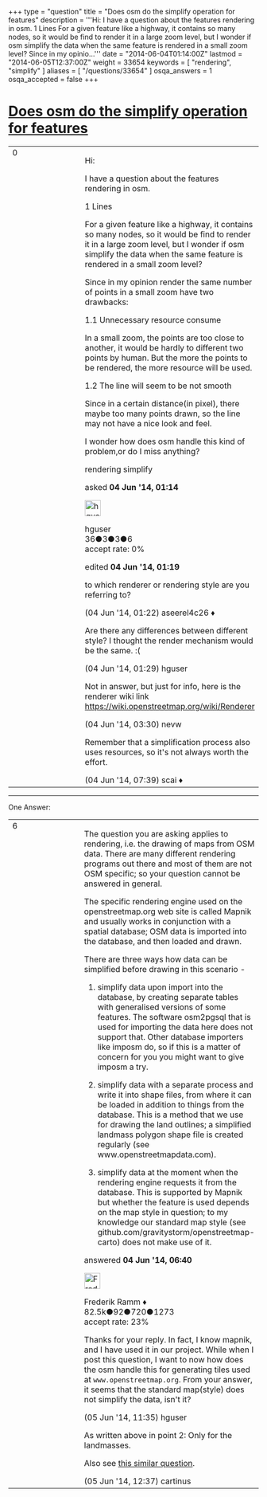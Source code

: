 +++
type = "question"
title = "Does osm do the simplify operation for features"
description = '''Hi: I have a question about the features rendering in osm. 1 Lines For a given feature like a highway, it contains so many nodes, so it would be find to render it in a large zoom level, but I wonder if osm simplify the data when the same feature is rendered in a small zoom level?  Since in my opinio...'''
date = "2014-06-04T01:14:00Z"
lastmod = "2014-06-05T12:37:00Z"
weight = 33654
keywords = [ "rendering", "simplify" ]
aliases = [ "/questions/33654" ]
osqa_answers = 1
osqa_accepted = false
+++

<div class="headNormal">

# [Does osm do the simplify operation for features](/questions/33654/does-osm-do-the-simplify-operation-for-features)

</div>

<div id="main-body">

<div id="askform">

<table id="question-table" style="width:100%;">
<colgroup>
<col style="width: 50%" />
<col style="width: 50%" />
</colgroup>
<tbody>
<tr>
<td style="width: 30px; vertical-align: top"><div class="vote-buttons">
<span id="post-33654-upvote" class="ajax-command post-vote up" rel="nofollow" title="I like this post (click again to cancel)"> </span>
<div id="post-33654-score" class="post-score" title="current number of votes">
0
</div>
<span id="post-33654-downvote" class="ajax-command post-vote down" rel="nofollow" title="I dont like this post (click again to cancel)"> </span> <span id="favorite-mark" class="ajax-command favorite-mark" rel="nofollow" title="mark/unmark this question as favorite (click again to cancel)"> </span>
<div id="favorite-count" class="favorite-count">
&#10;</div>
</div></td>
<td><div id="item-right">
<div class="question-body">
<p>Hi:</p>
<p>I have a question about the features rendering in osm.</p>
<p>1 Lines</p>
<p>For a given feature like a highway, it contains so many nodes, so it would be find to render it in a large zoom level, but I wonder if osm simplify the data when the same feature is rendered in a small zoom level?<br />
</p>
<p>Since in my opinion render the same number of points in a small zoom have two drawbacks:</p>
<p>1.1 Unnecessary resource consume</p>
<p>In a small zoom, the points are too close to another, it would be hardly to different two points by human. But the more the points to be rendered, the more resource will be used.</p>
<p>1.2 The line will seem to be not smooth</p>
<p>Since in a certain distance(in pixel), there maybe too many points drawn, so the line may not have a nice look and feel.</p>
<p>I wonder how does osm handle this kind of problem,or do I miss anything?</p>
</div>
<div id="question-tags" class="tags-container tags">
<span class="post-tag tag-link-rendering" rel="tag" title="see questions tagged &#39;rendering&#39;">rendering</span> <span class="post-tag tag-link-simplify" rel="tag" title="see questions tagged &#39;simplify&#39;">simplify</span>
</div>
<div id="question-controls" class="post-controls">
&#10;</div>
<div class="post-update-info-container">
<div class="post-update-info post-update-info-user">
<p>asked <strong>04 Jun '14, 01:14</strong></p>
<img src="https://secure.gravatar.com/avatar/8b5f2224482b0bc3648353d36a0c8814?s=32&amp;d=identicon&amp;r=g" class="gravatar" width="32" height="32" alt="hguser&#39;s gravatar image" />
<p><span>hguser</span><br />
<span class="score" title="36 reputation points">36</span><span title="3 badges"><span class="badge1">●</span><span class="badgecount">3</span></span><span title="3 badges"><span class="silver">●</span><span class="badgecount">3</span></span><span title="6 badges"><span class="bronze">●</span><span class="badgecount">6</span></span><br />
<span class="accept_rate" title="Rate of the user&#39;s accepted answers">accept rate:</span> <span title="hguser has no accepted answers">0%</span> </br></p>
</div>
<div class="post-update-info post-update-info-edited">
<p><span> edited <strong>04 Jun '14, 01:19</strong> </span></p>
</div>
</div>
<div id="comments-container-33654" class="comments-container">
<span id="33655"></span>
<div id="comment-33655" class="comment">
<div id="post-33655-score" class="comment-score">
&#10;</div>
<div class="comment-text">
<p>to which renderer or rendering style are you referring to?</p>
</div>
<div id="comment-33655-info" class="comment-info">
<span class="comment-age">(04 Jun '14, 01:22)</span> <span class="comment-user userinfo">aseerel4c26 ♦</span>
</div>
</div>
<span id="33656"></span>
<div id="comment-33656" class="comment">
<div id="post-33656-score" class="comment-score">
&#10;</div>
<div class="comment-text">
<p>Are there any differences between different style? I thought the render mechanism would be the same. :(</p>
</div>
<div id="comment-33656-info" class="comment-info">
<span class="comment-age">(04 Jun '14, 01:29)</span> <span class="comment-user userinfo">hguser</span>
</div>
</div>
<span id="33657"></span>
<div id="comment-33657" class="comment">
<div id="post-33657-score" class="comment-score">
&#10;</div>
<div class="comment-text">
<p>Not in answer, but just for info, here is the renderer wiki link <a href="https://wiki.openstreetmap.org/wiki/Renderer">https://wiki.openstreetmap.org/wiki/Renderer</a></p>
</div>
<div id="comment-33657-info" class="comment-info">
<span class="comment-age">(04 Jun '14, 03:30)</span> <span class="comment-user userinfo">nevw</span>
</div>
</div>
<span id="33659"></span>
<div id="comment-33659" class="comment">
<div id="post-33659-score" class="comment-score">
&#10;</div>
<div class="comment-text">
<p>Remember that a simplification process also uses resources, so it's not always worth the effort.</p>
</div>
<div id="comment-33659-info" class="comment-info">
<span class="comment-age">(04 Jun '14, 07:39)</span> <span class="comment-user userinfo">scai ♦</span>
</div>
</div>
</div>
<div id="comment-tools-33654" class="comment-tools">
&#10;</div>
<div class="clear">
&#10;</div>
<div id="comment-33654-form-container" class="comment-form-container">
&#10;</div>
<div class="clear">
&#10;</div>
</div></td>
</tr>
</tbody>
</table>

------------------------------------------------------------------------

<div class="tabBar">

<span id="sort-top"></span>

<div class="headQuestions">

One Answer:

</div>

</div>

<span id="33658"></span>

<div id="answer-container-33658" class="answer">

<table style="width:100%;">
<colgroup>
<col style="width: 50%" />
<col style="width: 50%" />
</colgroup>
<tbody>
<tr>
<td style="width: 30px; vertical-align: top"><div class="vote-buttons">
<span id="post-33658-upvote" class="ajax-command post-vote up" rel="nofollow" title="I like this post (click again to cancel)"> </span>
<div id="post-33658-score" class="post-score" title="current number of votes">
6
</div>
<span id="post-33658-downvote" class="ajax-command post-vote down" rel="nofollow" title="I dont like this post (click again to cancel)"> </span>
</div></td>
<td><div class="item-right">
<div class="answer-body">
<p>The question you are asking applies to rendering, i.e. the drawing of maps from OSM data. There are many different rendering programs out there and most of them are not OSM specific; so your question cannot be answered in general.</p>
<p>The specific rendering engine used on the openstreetmap.org web site is called Mapnik and usually works in conjunction with a spatial database; OSM data is imported into the database, and then loaded and drawn.</p>
<p>There are three ways how data can be simplified before drawing in this scenario -</p>
<ol>
<li><p>simplify data upon import into the database, by creating separate tables with generalised versions of some features. The software osm2pgsql that is used for importing the data here does not support that. Other database importers like imposm do, so if this is a matter of concern for you you might want to give imposm a try.</p></li>
<li><p>simplify data with a separate process and write it into shape files, from where it can be loaded in addition to things from the database. This is a method that we use for drawing the land outlines; a simplified landmass polygon shape file is created regularly (see www.openstreetmapdata.com).</p></li>
<li><p>simplify data at the moment when the rendering engine requests it from the database. This is supported by Mapnik but whether the feature is used depends on the map style in question; to my knowledge our standard map style (see github.com/gravitystorm/openstreetmap-carto) does not make use of it.</p></li>
</ol>
</div>
<div class="answer-controls post-controls">
&#10;</div>
<div class="post-update-info-container">
<div class="post-update-info post-update-info-user">
<p>answered <strong>04 Jun '14, 06:40</strong></p>
<img src="https://secure.gravatar.com/avatar/a2b38d937e70ab39d895d17da0dd1ba4?s=32&amp;d=identicon&amp;r=g" class="gravatar" width="32" height="32" alt="Frederik%20Ramm&#39;s gravatar image" />
<p><span>Frederik Ramm ♦</span><br />
<span class="score" title="82494 reputation points"><span>82.5k</span></span><span title="92 badges"><span class="badge1">●</span><span class="badgecount">92</span></span><span title="720 badges"><span class="silver">●</span><span class="badgecount">720</span></span><span title="1273 badges"><span class="bronze">●</span><span class="badgecount">1273</span></span><br />
<span class="accept_rate" title="Rate of the user&#39;s accepted answers">accept rate:</span> <span title="Frederik Ramm has 417 accepted answers">23%</span></p>
</div>
</div>
<div id="comments-container-33658" class="comments-container">
<span id="33703"></span>
<div id="comment-33703" class="comment">
<div id="post-33703-score" class="comment-score">
&#10;</div>
<div class="comment-text">
<p>Thanks for your reply. In fact, I know mapnik, and I have used it in our project. While when I post this question, I want to now how does the osm handle this for generating tiles used at <code>www.openstreetmap.org</code>. From your answer, it seems that the standard map(style) does not simplify the data, isn't it?</p>
</div>
<div id="comment-33703-info" class="comment-info">
<span class="comment-age">(05 Jun '14, 11:35)</span> <span class="comment-user userinfo">hguser</span>
</div>
</div>
<span id="33710"></span>
<div id="comment-33710" class="comment">
<div id="post-33710-score" class="comment-score">
&#10;</div>
<div class="comment-text">
<p>As written above in point 2: Only for the landmasses.</p>
<p>Also see <a href="/questions/33489/is-is-possible-to-download-a-reduced-dataset-of-openstreetmap-which-doesnt-include-fine-zoom-levels">this similar question</a>.</p>
</div>
<div id="comment-33710-info" class="comment-info">
<span class="comment-age">(05 Jun '14, 12:37)</span> <span class="comment-user userinfo">cartinus</span>
</div>
</div>
</div>
<div id="comment-tools-33658" class="comment-tools">
&#10;</div>
<div class="clear">
&#10;</div>
<div id="comment-33658-form-container" class="comment-form-container">
&#10;</div>
<div class="clear">
&#10;</div>
</div></td>
</tr>
</tbody>
</table>

</div>

<div class="paginator-container-left">

</div>

</div>

</div>

